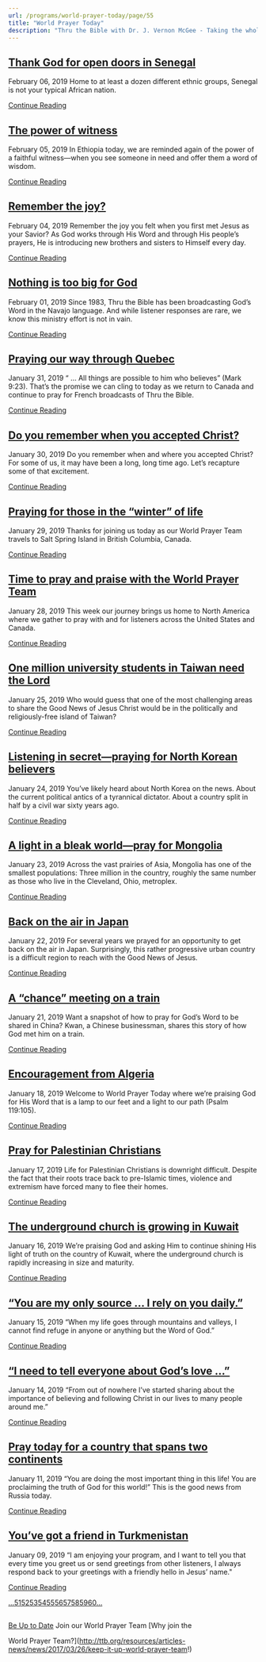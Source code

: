 ```yaml
---
url: /programs/world-prayer-today/page/55
title: "World Prayer Today"
description: "Thru the Bible with Dr. J. Vernon McGee - Taking the whole Word to the whole world"
---
```







## [Thank God for open doors in Senegal](../world-prayer-today/2019/02/06/thank-god-for-open-doors-in-senegal)


February 06, 2019
Home to at least a dozen different ethnic groups, Senegal is not your typical African nation.


[Continue Reading](../world-prayer-today/2019/02/06/thank-god-for-open-doors-in-senegal)




## [The power of witness](../world-prayer-today/2019/02/05/the-power-of-witness)


February 05, 2019
In Ethiopia today, we are reminded again of the power of a faithful witness—when you see someone in need and offer them a word of wisdom. 


[Continue Reading](../world-prayer-today/2019/02/05/the-power-of-witness)




## [Remember the joy?](../world-prayer-today/2019/02/04/remember-the-joy)


February 04, 2019
Remember the joy you felt when you first met Jesus as your Savior? As God works through His Word and through His people’s prayers, He is introducing new brothers and sisters to Himself every day. 


[Continue Reading](../world-prayer-today/2019/02/04/remember-the-joy)




## [Nothing is too big for God](../world-prayer-today/2019/02/01/nothing-is-too-big-for-god)


February 01, 2019
Since 1983, Thru the Bible has been broadcasting God’s Word in the Navajo language. And while listener responses are rare, we know this ministry effort is not in vain.


[Continue Reading](../world-prayer-today/2019/02/01/nothing-is-too-big-for-god)




## [Praying our way through Quebec](../world-prayer-today/2019/01/31/praying-our-way-through-quebec)


January 31, 2019
“ … All things are possible to him who believes” (Mark 9:23). That’s the promise we can cling to today as we return to Canada and continue to pray for French broadcasts of Thru the Bible. 


[Continue Reading](../world-prayer-today/2019/01/31/praying-our-way-through-quebec)




## [Do you remember when you accepted Christ?](../world-prayer-today/2019/01/30/do-you-remember-when-you-accepted-christ)


January 30, 2019
Do you remember when and where you accepted Christ? For some of us, it may have been a long, long time ago. Let’s recapture some of that excitement.


[Continue Reading](../world-prayer-today/2019/01/30/do-you-remember-when-you-accepted-christ)




## [Praying for those in the “winter” of life](../world-prayer-today/2019/01/29/praying-for-those-in-the-winter-of-life)


January 29, 2019
Thanks for joining us today as our World Prayer Team travels to Salt Spring Island in British Columbia, Canada.


[Continue Reading](../world-prayer-today/2019/01/29/praying-for-those-in-the-winter-of-life)




## [Time to pray and praise with the World Prayer Team](../world-prayer-today/2019/01/28/time-to-pray-and-praise-with-the-world-prayer-team)


January 28, 2019
This week our journey brings us home to North America where we gather to pray with and for listeners across the United States and Canada. 


[Continue Reading](../world-prayer-today/2019/01/28/time-to-pray-and-praise-with-the-world-prayer-team)




## [One million university students in Taiwan need the Lord](../world-prayer-today/2019/01/25/one-million-university-students-in-taiwan-need-the-lord)


January 25, 2019
Who would guess that one of the most challenging areas to share the Good News of Jesus Christ would be in the politically and religiously-free island of Taiwan? 


[Continue Reading](../world-prayer-today/2019/01/25/one-million-university-students-in-taiwan-need-the-lord)




## [Listening in secret—praying for North Korean believers](../world-prayer-today/2019/01/24/listening-in-secret-praying-for-north-korean-believers)


January 24, 2019
You’ve likely heard about North Korea on the news. About the current political antics of a tyrannical dictator. About a country split in half by a civil war sixty years ago. 


[Continue Reading](../world-prayer-today/2019/01/24/listening-in-secret-praying-for-north-korean-believers)




## [A light in a bleak world—pray for Mongolia](../world-prayer-today/2019/01/23/a-light-in-a-bleak-world-pray-for-mongolia)


January 23, 2019
Across the vast prairies of Asia, Mongolia has one of the smallest populations: Three million in the country, roughly the same number as those who live in the Cleveland, Ohio, metroplex. 


[Continue Reading](../world-prayer-today/2019/01/23/a-light-in-a-bleak-world-pray-for-mongolia)




## [Back on the air in Japan](../world-prayer-today/2019/01/22/back-on-the-air-in-japan)


January 22, 2019
For several years we prayed for an opportunity to get back on the air in Japan. Surprisingly, this rather progressive urban country is a difficult region to reach with the Good News of Jesus.


[Continue Reading](../world-prayer-today/2019/01/22/back-on-the-air-in-japan)




## [A “chance” meeting on a train](../world-prayer-today/2019/01/21/a-chance-meeting-on-a-train)


January 21, 2019
Want a snapshot of how to pray for God’s Word to be shared in China? Kwan, a Chinese businessman, shares this story of how God met him on a train.


[Continue Reading](../world-prayer-today/2019/01/21/a-chance-meeting-on-a-train)




## [Encouragement from Algeria](../world-prayer-today/2019/01/18/encouragement-from-algeria)


January 18, 2019
Welcome to World Prayer Today where we’re praising God for His Word that is a lamp to our feet and a light to our path (Psalm 119:105).


[Continue Reading](../world-prayer-today/2019/01/18/encouragement-from-algeria)




## [Pray for Palestinian Christians](../world-prayer-today/2019/01/17/pray-for-palestinian-christians)


January 17, 2019
Life for Palestinian Christians is downright difficult. Despite the fact that their roots trace back to pre-Islamic times, violence and extremism have forced many to flee their homes.


[Continue Reading](../world-prayer-today/2019/01/17/pray-for-palestinian-christians)




## [The underground church is growing in Kuwait](../world-prayer-today/2019/01/16/the-underground-church-is-growing-in-kuwait)


January 16, 2019
We’re praising God and asking Him to continue shining His light of truth on the country of Kuwait, where the underground church is rapidly increasing in size and maturity. 


[Continue Reading](../world-prayer-today/2019/01/16/the-underground-church-is-growing-in-kuwait)




## [“You are my only source … I rely on you daily.”](../world-prayer-today/2019/01/15/you-are-my-only-source-i-rely-on-you-daily-)


January 15, 2019
“When my life goes through mountains and valleys, I cannot find refuge in anyone or anything but the Word of God.” 


[Continue Reading](../world-prayer-today/2019/01/15/you-are-my-only-source-i-rely-on-you-daily-)




## [“I need to tell everyone about God’s love …”](../world-prayer-today/2019/01/14/i-need-to-tell-everyone-about-god-s-love)


January 14, 2019
“From out of nowhere I’ve started sharing about the importance of believing and following Christ in our lives to many people around me.”


[Continue Reading](../world-prayer-today/2019/01/14/i-need-to-tell-everyone-about-god-s-love)




## [Pray today for a country that spans two continents](../world-prayer-today/2019/01/11/pray-today-for-a-country-that-spans-two-continents)


January 11, 2019
“You are doing the most important thing in this life! You are proclaiming the truth of God for this world!” This is the good news from Russia today.


[Continue Reading](../world-prayer-today/2019/01/11/pray-today-for-a-country-that-spans-two-continents)




## [You’ve got a friend in Turkmenistan](../world-prayer-today/2019/01/09/you-ve-got-a-friend-in-turkmenistan)


January 09, 2019
“I am enjoying your program, and I want to tell you that every time you greet us or send greetings from other listeners, I always respond back to your greetings with a friendly hello in Jesus’ name."


[Continue Reading](../world-prayer-today/2019/01/09/you-ve-got-a-friend-in-turkmenistan)





[...](https://ttb.org/programs/world-prayer-today/page/50)[51](https://ttb.org/programs/world-prayer-today/page/51)[52](https://ttb.org/programs/world-prayer-today/page/52)[53](https://ttb.org/programs/world-prayer-today/page/53)[54](https://ttb.org/programs/world-prayer-today/page/54)[55](https://ttb.org/programs/world-prayer-today/page/55)[56](https://ttb.org/programs/world-prayer-today/page/56)[57](https://ttb.org/programs/world-prayer-today/page/57)[58](https://ttb.org/programs/world-prayer-today/page/58)[59](https://ttb.org/programs/world-prayer-today/page/59)[60](https://ttb.org/programs/world-prayer-today/page/60)[...](https://ttb.org/programs/world-prayer-today/page/61)





## 




[Be Up to Date](http://feeds.feedburner.com/WorldPrayerToday "World Prayer Today RSS Feed")
Join our World Prayer Team
[Why join the  

World Prayer Team?](http://ttb.org/resources/articles-news/news/2017/03/26/keep-it-up-world-prayer-team!)




